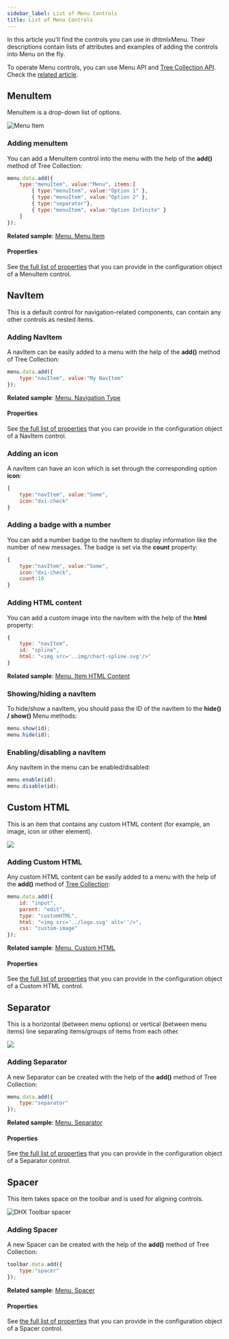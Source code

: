 ```yaml
---
sidebar_label: List of Menu Controls
title: List of Menu Controls
---          
```


In this article you'll find the controls you can use in dhtmlxMenu. Their descriptions contain lists of attributes and examples of adding the controls into Menu on the fly.

To operate Menu controls, you can use Menu API and [Tree Collection API](tree_collection/index.md). Check the [related article](menu/work_with_menu.md).

## MenuItem

MenuItem is a drop-down list of options.

![Menu Item](../assets/menu/menu_item.png)

### Adding menuItem

You can add a MenuItem control into the menu with the help of the **add()** method of Tree Collection:

~~~js
menu.data.add({
	type:"menuItem", value:"Menu", items:[
		{ type:"menuItem", value:"Option 1" },
		{ type:"menuItem", value:"Option 2" },
		{ type:"separator"},
		{ type:"menuItem", value:"Option Infinite" }
	]
});
~~~

**Related sample**: [Menu. Menu Item](https://snippet.dhtmlx.com/qkxeer2h)

#### Properties

See [the full list of properties](menu/api/api_menuitem_properties.md) that you can provide in the configuration object of a MenuItem control.

## NavItem

This is a default control for navigation-related components, can contain any other controls as nested items. 

### Adding NavItem

A navItem can be easily added to a menu with the help of the **add()** method of Tree Collection:

~~~js
menu.data.add({
    type:"navItem", value:"My NavItem"
});
~~~

**Related sample**: [Menu. Navigation Type](https://snippet.dhtmlx.com/uhv64cm7)

#### Properties

See [the full list of properties](menu/api/api_navitem_properties.md) that you can provide in the configuration object of a NavItem control.

### Adding an icon

A navItem can have an icon which is set through the corresponding option **icon**:

~~~js
{
    type:"navItem", value:"Some",
    icon:"dxi-check"
}
~~~

### Adding a badge with a number

You can add a number badge to the navItem to display information like the number of new messages. The badge is set via the **count** property:

~~~js
{
    type:"navItem", value:"Some",
    icon:"dxi-check",
    count:10
}
~~~

### Adding HTML content

You can add a custom image into the navItem with the help of the **html** property:

~~~js
{
    type: "navItem",
    id: "spline",
	html: "<img src='..img/chart-spline.svg'/>"
}
~~~

**Related sample**: [Menu. Item HTML Content](https://snippet.dhtmlx.com/2hr77egx)

### Showing/hiding a navItem

To hide/show a navItem, you should pass the ID of the navItem to the **hide() / show()** Menu methods:

~~~js
menu.show(id);
menu.hide(id);
~~~

### Enabling/disabling a navItem 

Any navItem in the menu can be enabled/disabled:

~~~js
menu.enable(id);
menu.disable(id);
~~~

## Custom HTML

This is an item that contains any custom HTML content (for example, an image, icon or other element).

![](../assets/menu/htmlcontent.png)

### Adding Custom HTML

Any custom HTML content can be easily added to a menu with the help of the **add()** method of [Tree Collection](tree_collection/index.md):

~~~js
menu.data.add({
    id: "input",
	parent: "edit",
    type: "customHTML",
	html: "<img src='../logo.svg' alt=''/>",
	css: "custom-image"
});
~~~

**Related sample**: [Menu. Custom HTML](https://snippet.dhtmlx.com/nk65jfmx)

#### Properties

See [the full list of properties](menu/api/api_customhtml_properties.md) that you can provide in the configuration object of a Custom HTML control.

## Separator

This is a horizontal (between menu options) or vertical (between menu items) line separating items/groups of items from each other.

![](../assets/menu/separator.png)

### Adding Separator

A new Separator can be created with the help of the **add()** method of Tree Collection:

~~~js
menu.data.add({
	type:"separator"
});
~~~

**Related sample**: [Menu. Separator](https://snippet.dhtmlx.com/71tybx5j)

#### Properties

See [the full list of properties](menu/api/api_separator_properties.md) that you can provide in the configuration object of a Separator control.

## Spacer

This item takes space on the toolbar and is used for aligning controls.

![DHX Toolbar spacer](../assets/menu/spacer.png)

### Adding Spacer

A new Spacer can be created with the help of the **add()** method of Tree Collection:

~~~js
toolbar.data.add({
	type:"spacer"
});
~~~

**Related sample**: [Menu. Spacer](https://snippet.dhtmlx.com/fjaolual)

#### Properties

See [the full list of properties](menu/api/api_spacer_properties.md) that you can provide in the configuration object of a Spacer control.
